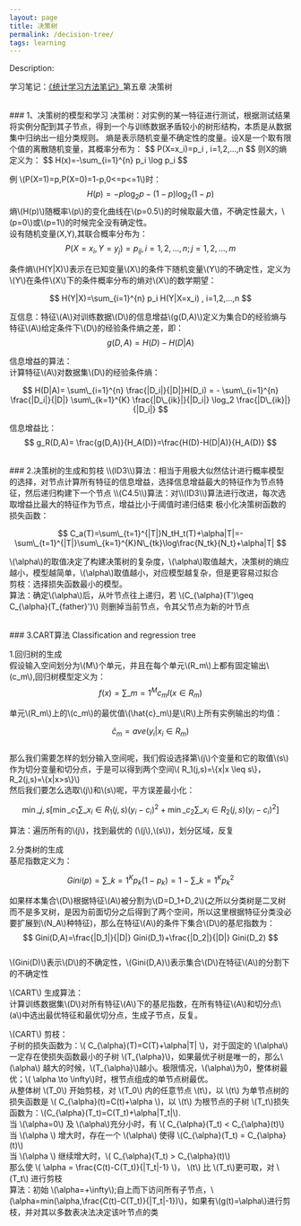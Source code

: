 ```yaml
---
layout: page
title: 决策树
permalink: /decision-tree/
tags: learning
---
```


<script type="text/javascript" src="http://cdn.mathjax.org/mathjax/latest/MathJax.js?config=default"></script>

Description:

学习笔记：[《统计学习方法笔记》](/tjxxff)第五章 决策树

<br>
### 1、决策树的模型和学习
决策树：对实例的某一特征进行测试，根据测试结果将实例分配到其子节点，得到一个与训练数据矛盾较小的树形结构，本质是从数据集中归纳出一组分类规则。    
熵是表示随机变量不确定性的度量。设X是一个取有限个值的离散随机变量，其概率分布为：    
$$
P(X=x_i)=p_i , i=1,2,...,n 
$$
则X的熵定义为：    
$$
H(x)=-\sum_{i=1}^{n} p_i \log p_i
$$

例 \\(P(X=1)=p,P(X=0)=1-p,0<=p<=1\\)时：    
$$
H(p)=-p \log_2 p - (1-p) \log_2 (1-p)
$$
熵\\(H(p)\\)随概率\\(p\\)的变化曲线在\\(p=0.5\\)的时候取最大值，不确定性最大，\\(p=0\\)或\\(p=1\\)的时候完全没有确定性。    
设有随机变量(X,Y),其联合概率分布为：    
$$
P(X=x_i,Y=y_j)=p_{ij} , i=1,2,...,n; j=1,2,...,m
$$    

条件熵\\(H(Y|X)\\)表示在已知变量\\(X\\)的条件下随机变量\\(Y\\)的不确定性，定义为\\(Y\\)在条件\\(X\\)下的条件概率分布的熵对\\(X\\)的数学期望：    

$$
H(Y|X)=\sum_{i=1}^{n} p_i H(Y|X=x_i) , i=1,2,...,n
$$

互信息：特征\\(A\\)对训练数据\\(D\\)的信息增益\\(g(D,A)\\)定义为集合D的经验熵与特征\\(A\\)给定条件下\\(D\\)的经验条件熵之差，即：    
$$
g(D,A)=H(D)-H(D|A)
$$

信息增益的算法：    
计算特征\\(A\\)对数据集\\(D\\)的经验条件熵：   
 
$$
H(D|A)= \sum\_{i=1}^{n} \frac{|D_i|}{|D|}H(D_i) = - \sum\_{i=1}^{n} \frac{|D_i|}{|D|} \sum\_{k=1}^{K} \frac{|D\_{ik}|}{|D_i|} \log_2 \frac{|D\_{ik}|}{|D_i|}
$$

信息增益比：    
$$
g_R(D,A)= \frac{g(D,A)}{H_A(D)}=\frac{H(D)-H(D|A)}{H_A(D)}
$$

<br>
### 2.决策树的生成和剪枝
\\(ID3\\)算法：相当于用极大似然估计进行概率模型的选择，对节点计算所有特征的信息增益，选择信息增益最大的特征作为节点特征，然后递归构建下一个节点    
\\(C4.5\\)算法：对\\(ID3\\)算法进行改进，每次选取增益比最大的特征作为节点，增益比小于阈值时递归结束    
极小化决策树函数的损失函数：    

$$
C_a(T)=\sum\_{t=1}^{|T|}N_tH_t(T)+\alpha|T|=-\sum\_{t=1}^{|T|}\sum\_{k=1}^{K}N\_{tk}\log\frac{N_tk}{N_t}+\alpha|T|
$$    

\\(\alpha\\)的取值决定了构建决策树的复杂度，\\(\alpha\\)取值越大，决策树的熵应越小，模型越简单，\\(\alpha\\)取值越小，对应模型越复杂，但是更容易过拟合    
剪枝：选择损失函数最小的模型。    
算法：确定\\(\alpha\\)后，从叶节点往上递归，若 \\(C\_{\alpha}(T')\geq C\_{\alpha}(T_{father}')\\) 则删掉当前节点，令其父节点为新的叶节点    

<br>
### 3.CART算法
Classification and regression tree    

1.回归树的生成    
假设输入空间划分为\\(M\\)个单元，并且在每个单元\\(R_m\\)上都有固定输出\\(c_m\\),回归树模型定义为：    
$$
f(x)=\sum\_{m=1}^{M}c_mI(x \in R_m)
$$    

单元\\(R_m\\)上的\\(c_m\\)的最优值\\(\hat{c}\_m\\)是\\(R\\)上所有实例输出的均值：    

$$
\hat{c}_m=ave(y_i|x_i \in R_m)
$$    
那么我们需要怎样的划分输入空间呢，我们假设选择第\\(j\\)个变量和它的取值\\(s\\)作为切分变量和切分点，于是可以得到两个空间\\( R_1(j,s)=\\{x|x \leq s\\}，R_2(j,s)=\\{x|x>s\\}\\)    
然后我们要怎么选取\\(j\\)和\\(s\\)呢，平方误差最小化：    

$$
\min\_{j,s}[\min\_{c_1}\sum\_{x_i \in R_1(j,s)}(y_i-c_i)^{2}+\min\_{c_2}\sum\_{x_i \in R_2(j,s)}(y_i-c_i)^{2}]
$$    

算法：遍历所有的\\(j\\)，找到最优的 (\\(j\\),\\(s\\))，划分区域，反复    

2.分类树的生成    
基尼指数定义为：    

$$
Gini(p)=\sum\_{k=1}^{K}p_k(1-p_k)=1-\sum\_{k=1}^{K}p_k^{2}
$$    

如果样本集合\\(D\\)根据特征\\(A\\)被分割为\\(D=D_1+D_2\\)(之所以分类树是二叉树而不是多叉树，是因为前面切分之后得到了两个空间，所以这里根据特征分类没必要扩展到\\(N_A\\)种特征)，那么在特征\\(A\\)的条件下集合\\(D\\)的基尼指数为：    
$$
Gini(D,A)=\frac{|D_1|}{|D|} Gini(D_1)+\frac{|D_2|}{|D|} Gini(D_2)
$$    
\\(Gini(D)\\)表示\\(D\\)的不确定性，\\(Gini(D,A)\\)表示集合\\(D\\)在特征\\(A\\)的分割下的不确定性    

\\(CART\\) 生成算法：    
计算训练数据集\\(D\\)对所有特征\\(A\\)下的基尼指数，在所有特征\\(A\\)和切分点\\(a\\)中选出最优特征和最优切分点，生成子节点，反复。    

\\(CART\\) 剪枝：    
子树的损失函数为：\\( C\_{\alpha}(T)=C(T)+\alpha|T| \\)，对于固定的 \\(\alpha\\)一定存在使损失函数最小的子树 \\(T\_{\alpha}\\)，如果最优子树是唯一的，那么\\(\alpha\\) 越大的时候，\\(T\_{\alpha}\\)越小。极限情况，\\(\alpha\\)为0，整体树最优；\\( \alpha \to \infty\\)时，根节点组成的单节点树最优。    
从整体树 \\(T_0\\) 开始剪枝，对 \\(T_0\\) 内的任意节点 \\(t\\)，以 \\(t\\) 为单节点树的损失函数是 \\( C\_{\alpha}(t)=C(t)+\alpha \\)，以  \\(t\\) 为根节点的子树 \\(T_t\\)损失函数为：\\(C\_{\alpha}(T_t)=C(T_t)+\alpha|T_t|\\).    
当 \\(\alpha=0\\) 及 \\(\alpha\\)充分小时，有 \\( C\_{\alpha}(T_t) < C\_{\alpha}(t)\\)    
当 \\(\alpha \\) 增大时，存在一个 \\(\alpha\\) 使得 \\(C\_{\alpha}(T_t) = C\_{\alpha}(t)\\)    
当 \\(\alpha \\) 继续增大时，\\( C\_{\alpha}(T_t) > C\_{\alpha}(t)\\)    
那么使 \\( \alpha = \frac{C(t)-C(T_t)}{|T_t|-1} \\)， \\(t\\) 比 \\(T_t\\)更可取，对 \\(T_t\\) 进行剪枝    
算法：初始 \\(\alpha=+\infty\\);自上而下访问所有子节点，\\(\alpha=min(\alpha,\frac{C(t)-C(T_t)}{|T_t|-1})\\)，如果有\\(g(t)=\alpha\\)进行剪枝，并对其以多数表决法决定该叶节点的类    
<br>
